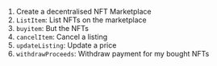 1. Create a decentralised NFT Marketplace
  1. `ListItem`: List NFTs on the marketplace
  2. `buyitem`: But the NFTs
  3. `cancelItem`: Cancel a listing
  4. `updateListing`: Update a price
  5. `withdrawProceeds`: Withdraw payment for my bought NFTs
